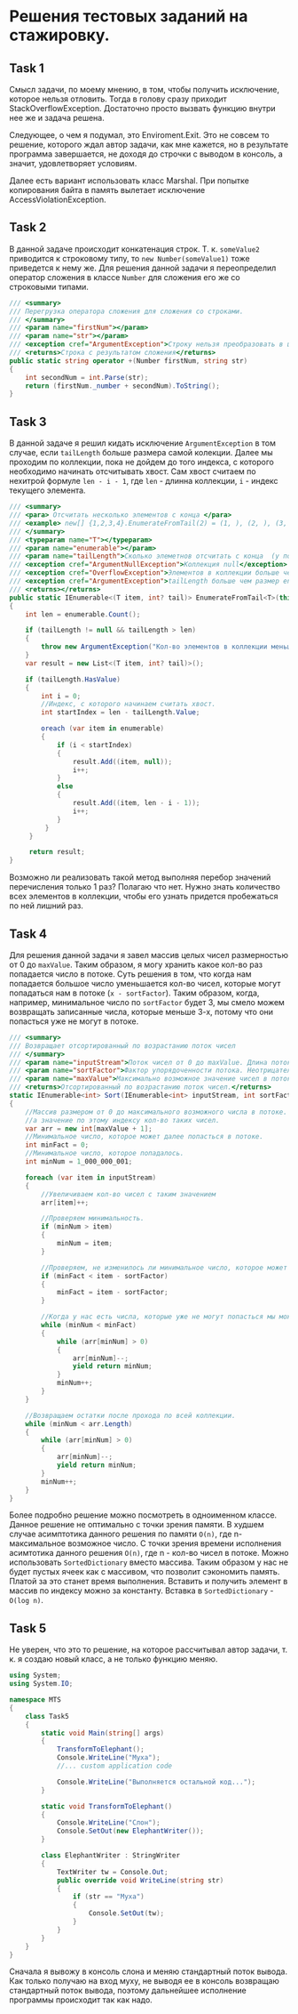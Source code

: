 # Решения тестовых заданий на стажировку.

## Task 1
Смысл задачи, по моему мнению, в том, чтобы получить исключение, которое нельзя отловить. Тогда в голову сразу приходит StackOverflowException. Достаточно просто вызвать функцию внутри нее же и задача решена.

Следующее, о чем я подумал, это Enviroment.Exit. Это не совсем то решение, которого ждал автор задачи, как мне кажется, но в результате программа завершается, не доходя до строчки с выводом в консоль, а значит, удовлетворяет условиям.

Далее есть вариант использовать класс Marshal. При попытке копирования байта в память вылетает исключение AccessViolationException.

## Task 2
В данной задаче происходит конкатенация строк. Т. к. `someValue2` приводится к строковому типу, то `new Number(someValue1)` тоже приведется к нему же. Для решения данной задачи я переопределил оператор сложения в классе `Number` для сложения его же со строковыми типами.
```C#
/// <summary>
/// Перегрузка оператора сложения для сложения со строками.
/// </summary>
/// <param name="firstNum"></param>
/// <param name="str"></param>
/// <exception cref="ArgumentException">Строку нельзя преобразовать в целочисленное значение</exception>
/// <returns>Строка с результатом сложения</returns>
public static string operator +(Number firstNum, string str)
{
    int secondNum = int.Parse(str);
    return (firstNum._number + secondNum).ToString();
}
```
## Task 3
В данной задаче я решил кидать исключение `ArgumentException` в том случае, если `tailLength` больше размера самой колекции. Далее мы проходим по коллекции, пока не дойдем до того индекса, с которого необходимо начинать отсчитывать хвост. Сам хвост считаем по нехитрой формуле `len - i - 1`, где `len` - длинна коллекции, `i` - индекс текущего элемента.
```C#
/// <summary>
/// <para> Отсчитать несколько элементов с конца </para>
/// <example> new[] {1,2,3,4}.EnumerateFromTail(2) = (1, ), (2, ), (3, 1), (4, 0)</example>
/// </summary> 
/// <typeparam name="T"></typeparam>
/// <param name="enumerable"></param>
/// <param name="tailLength">Сколько элеметнов отсчитать с конца  (у последнего элемента tail = 0)</param>
/// <exception cref="ArgumentNullException">Коллекция null</exception>
/// <exception cref="OverflowException">Элементов в коллекции больше чем Int.MaxValue/></exception>
/// <exception cref="ArgumentException">tailLength больше чем размер enumerable</exception>
/// <returns></returns>
public static IEnumerable<(T item, int? tail)> EnumerateFromTail<T>(this IEnumerable<T> enumerable, int? tailLength)
{
    int len = enumerable.Count();

    if (tailLength != null && tailLength > len)
    {
        throw new ArgumentException("Кол-во элементов в коллекции меньше чем tailLength");
    }
    var result = new List<(T item, int? tail)>();

    if (tailLength.HasValue)
    {
        int i = 0;
        //Индекс, с которого начинаем считать хвост.
        int startIndex = len - tailLength.Value;

        oreach (var item in enumerable)
        {
            if (i < startIndex)
            {
                result.Add((item, null));
                i++;
            }
            else
            {
                result.Add((item, len - i - 1));
                i++;
            }
         }
     }

     return result;
}
```
Возможно ли реализовать такой метод выполняя перебор значений перечисления только 1 раз? Полагаю что нет. Нужно знать количество всех элементов в коллекции, чтобы его узнать придется пробежаться по ней лишний раз.

## Task 4
Для решения данной задачи я завел массив целых чисел размерностью от 0 до `maxValue`. Таким образом, я могу хранить какое кол-во раз попадается число в потоке. Суть решения в том, что когда нам попадается большое число уменьшается кол-во чисел, которые могут попадаться нам в потоке (`x - sortFactor`). Таким образом, когда, например, минимальное число по `sortFactor` будет 3, мы смело можем возвращать записанные числа, которые меньше 3-х, потому что они попасться уже не могут в потоке. 
```C#
/// <summary>
/// Возвращает отсортированный по возрастанию поток чисел
/// </summary>
/// <param name="inputStream">Поток чисел от 0 до maxValue. Длина потока не превышает миллиарда чисел.</param>
/// <param name="sortFactor">Фактор упорядоченности потока. Неотрицательное число. Если в потоке встретилось число x, то в нём больше не встретятся числа меньше, чем (x - sortFactor).</param>
/// <param name="maxValue">Максимально возможное значение чисел в потоке. Неотрицательное число, не превышающее 2000.</param>
/// <returns>Отсортированный по возрастанию поток чисел.</returns>
static IEnumerable<int> Sort(IEnumerable<int> inputStream, int sortFactor, int maxValue)
{
    //Массив размером от 0 до максимального возможного числа в потоке. Индекс - число, попавшееся в потоке,
    //а значение по этому индексу кол-во таких чисел.
    var arr = new int[maxValue + 1];
    //Минимальное число, которое может далее попасться в потоке.
    int minFact = 0;
    //Минимальное число, которое попадалось.
    int minNum = 1_000_000_001;

    foreach (var item in inputStream)
    {
        //Увеличиваем кол-во чисел с таким значением
        arr[item]++;

        //Проверяем минимальность.
        if (minNum > item)
        {
            minNum = item;
        }

        //Проверяем, не изменилось ли минимальное число, которое может попасться в потоке.
        if (minFact < item - sortFactor)
        {
            minFact = item - sortFactor;
        }

        //Когда у нас есть числа, которые уже не могут попасться мы можем спокойно их возвращать от меньшего к большему.
        while (minNum < minFact)
        {
            while (arr[minNum] > 0)
            {
                arr[minNum]--;
                yield return minNum;
            }
            minNum++;
        }
    }

    //Возвращаем остатки после прохода по всей коллекции.
    while (minNum < arr.Length)
    {
        while (arr[minNum] > 0)
        {
            arr[minNum]--;
            yield return minNum;
        }
        minNum++;
    }
}
```
Более подробно решение можно посмотреть в одноименном классе. 
Данное решение не оптимально с точки зрения памяти. В худшем случае асимптотика данного решения по памяти `O(n)`, где n-максимальное возможное число. С точки зрения времени исполнения асимтотика данного решения `O(n)`, где n - кол-во чисел в потоке. Можно использовать `SortedDictionary` вместо массива. Таким образом у нас не будет пустых ячеек как с массивом, что позволит сэкономить память. Платой за это станет время выполнения. Вставить и получить элемент в массив по индексу можно за константу. Вставка в `SortedDictionary` - `O(log n)`.
## Task 5
Не уверен, что это то решение, на которое рассчитывал автор задачи, т. к. я создаю новый класс, а не только функцию меняю. 
```C#
using System;
using System.IO;

namespace MTS
{
    class Task5
    {
        static void Main(string[] args)
        {
            TransformToElephant();
            Console.WriteLine("Муха");
            //... custom application code

            Console.WriteLine("Выполняется остальной код...");
        }

        static void TransformToElephant()
        {
            Console.WriteLine("Слон");
            Console.SetOut(new ElephantWriter());
        }

        class ElephantWriter : StringWriter
        {
            TextWriter tw = Console.Out;
            public override void WriteLine(string str)
            {
                if (str == "Муха")
                {
                    Console.SetOut(tw);
                }
            }
        }
    }
}
```
Сначала я вывожу в консоль слона и меняю стандартный поток вывода. Как только получаю на вход муху, не выводя ее в консоль возвращаю стандартный поток вывода, поэтому дальнейшее исполнение программы происходит так как надо. 
